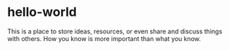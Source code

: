 # hello-world
This is a place to store ideas, resources, or even share and discuss things with others.
How you know is more important than what you know.
